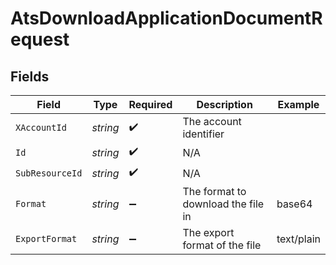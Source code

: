 # AtsDownloadApplicationDocumentRequest


## Fields

| Field                              | Type                               | Required                           | Description                        | Example                            |
| ---------------------------------- | ---------------------------------- | ---------------------------------- | ---------------------------------- | ---------------------------------- |
| `XAccountId`                       | *string*                           | :heavy_check_mark:                 | The account identifier             |                                    |
| `Id`                               | *string*                           | :heavy_check_mark:                 | N/A                                |                                    |
| `SubResourceId`                    | *string*                           | :heavy_check_mark:                 | N/A                                |                                    |
| `Format`                           | *string*                           | :heavy_minus_sign:                 | The format to download the file in | base64                             |
| `ExportFormat`                     | *string*                           | :heavy_minus_sign:                 | The export format of the file      | text/plain                         |